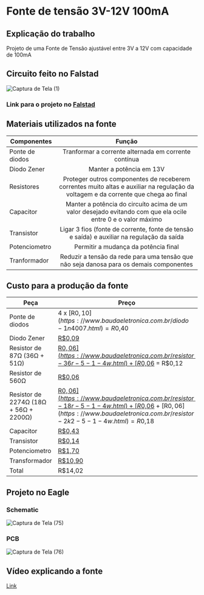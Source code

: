 Fonte de tensão 3V-12V 100mA
============================
Explicação do trabalho
----------------------
Projeto de uma Fonte de Tensão ajustável entre 3V a 12V com capacidade de 100mA

Circuito feito no Falstad
-------------------------
![Captura de Tela (1)](https://user-images.githubusercontent.com/87579931/126045063-12144ff7-f878-428f-88e6-ecbaba2d2934.png)

### Link para o projeto no [Falstad](https://tinyurl.com/yeowb335)


Materiais utilizados na fonte
-----------------------------

| Componentes        | Função                | 
| -------------------|:---------------------:|
| Ponte de diodos    | Tranformar a corrente alternada em corrente contínua | 4 x [0.10](https://www.baudaeletronica.com.br/diodo-1n4007.html) = 0.40|
| Diodo Zener     | Manter a potência em 13V      | [0.09](https://www.baudaeletronica.com.br/diodo-zener-bzx55c-13v-0-5w.html)  |
| Resistores | Proteger outros componentes de receberem correntes muito altas e auxiliar na regulação da voltagem e da corrente que chega ao final|  
| Capacitor | Manter a potência do circuíto acima de um valor desejado evitando com que ela ocile entre 0 e o valor máximo |
| Transistor | Ligar 3 fios (fonte de corrente, fonte de tensão e saída) e auxiliar na regulação da saída | 
| Potenciometro | Permitir a mudança da potência final |
| Tranformador | Reduzir a tensão da rede para uma tensão que não seja danosa para os demais componentes |


Custo para a produção da fonte
------------------------------

| Peça    | Preço          |
|---------|----------------|
| Ponte de diodos | 4 x [R$0,10](https://www.baudaeletronica.com.br/diodo-1n4007.html) = R$0,40|
| Diodo Zener | [R$0,09](https://www.baudaeletronica.com.br/diodo-zener-bzx55c-13v-0-5w.html) |
|Resistor de 87Ω (36Ω + 51Ω)|  [R$0,06](https://www.baudaeletronica.com.br/resistor-36r-5-1-4w.html) + [R$0,06](https://www.baudaeletronica.com.br/resistor-51r-5-1-4w.html) = R$0,12| 
|Resistor de 560Ω| [R$0,06](https://www.baudaeletronica.com.br/resistor-560r-5-1-4w.html) | 
|Resistor de 2274Ω (18Ω + 56Ω + 2200Ω)| [R$0,06](https://www.baudaeletronica.com.br/resistor-18r-5-1-4w.html) + [R$0,06](https://www.baudaeletronica.com.br/resistor-56r-5-1-4w.html) + [R$0,06](https://www.baudaeletronica.com.br/resistor-2k2-5-1-4w.html) = R$0,18| 
|Capacitor | [R$0,43](https://www.baudaeletronica.com.br/capacitor-eletrolitico-470uf-25v.html) |
|Transistor | [R$0,14](https://www.baudaeletronica.com.br/transistor-npn-bc817-smd.html) |
|Potenciometro | [R$1,70](https://www.baudaeletronica.com.br/potenciometro-linear-de-5k-5000.html) |
|Transformador | [R$10,90](https://www.casasbahia.com.br/transformador-12-12vac-70ma-8034-hayonik-1502002061/p/1502002061?utm_medium=Cpc&utm_source=google_freelisting&IdSku=1502002061&idLojista=19709) |
|Total | R$14,02 |


Projeto no Eagle
----------------

### Schematic
![Captura de Tela (75)](https://user-images.githubusercontent.com/87579931/126046275-5aec4878-94b7-4436-8784-32f443e190cf.png)

### PCB
![Captura de Tela (76)](https://user-images.githubusercontent.com/87579931/127191377-c511acb4-1fff-48a8-b285-e3c022e1df3d.png)

Vídeo explicando a fonte
------------------------
[Link](https://drive.google.com/file/d/1hAxHXjWOhURsR3___K-J_CEMgJh5acg8/view?usp=sharing)
